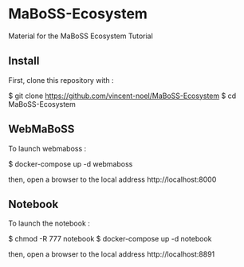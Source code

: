 # MaBoSS-Ecosystem
Material for the MaBoSS Ecosystem Tutorial


## Install

First, clone this repository with : 

$ git clone https://github.com/vincent-noel/MaBoSS-Ecosystem
$ cd MaBoSS-Ecosystem


## WebMaBoSS

To launch webmaboss : 

$ docker-compose up -d webmaboss

then, open a browser to the local address http://localhost:8000


## Notebook

To launch the notebook : 


$ chmod -R 777 notebook
$ docker-compose up -d notebook

then, open a browser to the local address http://localhost:8891
